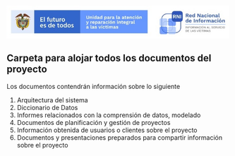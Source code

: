 <img src="/App/UnidadSrni.jpg" alt="Subdirección Red Nacional de Informacion"/>
 
## Carpeta para alojar todos los documentos del proyecto

Los documentos contendrán información sobre lo siguiente

1. Arquitectura del sistema
2. Diccionario de Datos
3. Informes relacionados con la comprensión de datos, modelado
4. Documentos de planificación y gestión de proyectos
5. Información obtenida de usuarios o clientes sobre el proyecto
6. Documentos y presentaciones preparados para compartir información sobre el proyecto 
